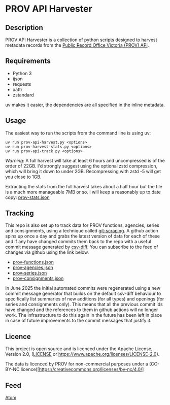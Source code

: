 # PROV API Harvester

## Description

PROV API Harvester is a collection of python scripts designed to harvest metadata records from the [Public Record Office Victoria (PROV) API](https://prov.vic.gov.au/prov-collection-api).


## Requirements

- Python 3
- ijson
- requests
- xattr
- zstandard

uv makes it easier, the dependencies are all specified in the inline metadata.


## Usage

The easiest way to run the scripts from the command line is using uv:

```
uv run prov-api-harvest.py <options>
uv run prov-harvest-stats.py <options>
uv run prov-api-track.py <options>
```

*Warning*: A full harvest will take at least 6 hours and uncompressed is of the order of 22GB. I'd strongly suggest using the optional zstd compression, which will bring it down to under 2GB. Recompressing with zstd -5 will get you close to 1GB.

Extracting the stats from the full harvest takes about a half hour but the file is a much more manageable 7MB or so. I will keep a reasonably up to date copy: [prov-stats.json](prov-stats.json)


## Tracking

This repo is also set up to track data for PROV functions, agencies, series and consignments, using a technique called [git-scraping](https://simonwillison.net/2020/Oct/9/git-scraping/). A github action spins up once a day and grabs the latest version of data for each of these and if any have changed commits them back to the repo with a useful commit message generated by [csv-diff](https://github.com/simonw/csv-diff). You can subscribe to the feed of changes via github using the link below.

- [prov-functions.json](prov-functions.json)
- [prov-agencies.json](prov-agencies.json)
- [prov-series.json](prov-series.json)
- [prov-consignments.json](prov-consignments.json)

In June 2025 the initial automated commits were regenerated using a new commit message generator that builds on the default csv-diff behaviour to specifically list summaries of new additions (for all types) and openings (for series and consignments only). This means that all the previous commit ids have changed and the references to them in github actions will no longer work. The infrastructure to do this again in the future has been left in place in case of future improvements to the commit messages that justify it.

## Licence

This project is open source and is licenced under the Apache License, Version 2.0, ([LICENSE](LICENSE) or
https://www.apache.org/licenses/LICENSE-2.0).

The data is licenced by PROV for non-commercial purposes under a (CC-BY-NC licence)[https://creativecommons.org/licenses/by-nc/4.0/]


## Feed

[Atom](https://github.com/mwalker/prov-api-harvester/commits/main.atom)
